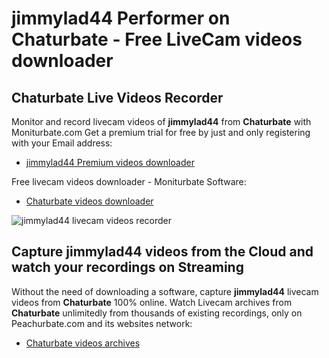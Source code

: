 # jimmylad44 Performer on Chaturbate - Free LiveCam videos downloader

## Chaturbate Live Videos Recorder

Monitor and record livecam videos of **jimmylad44** from **Chaturbate** with Moniturbate.com
Get a premium trial for free by just and only registering with your Email address:
* [jimmylad44 Premium videos downloader](https://moniturbate.com/request-demo-licence-key.html)

Free livecam videos downloader - Moniturbate Software:
* [Chaturbate videos downloader](https://moniturbate.com/moniturbate-download-software.html)

![jimmylad44 livecam videos recorder](https://peachurnet.com/templates/moniturbate-software.png)


## Capture jimmylad44 videos from the Cloud and watch your recordings on Streaming

Without the need of downloading a software, capture **jimmylad44** livecam videos from **Chaturbate** 100% online.
Watch Livecam archives from **Chaturbate** unlimitedly from thousands of existing recordings, only on Peachurbate.com and its websites network:
* [Chaturbate videos archives](https://peachurnet.com/)